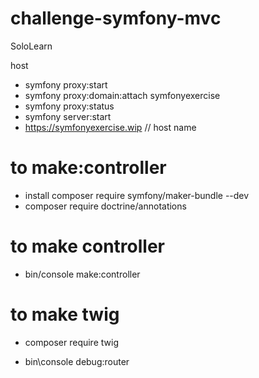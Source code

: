 # challenge-symfony-mvc
SoloLearn

host 

- symfony proxy:start
- symfony proxy:domain:attach symfonyexercise
- symfony proxy:status
- symfony server:start
- https://symfonyexercise.wip // host name

# to make:controller

- install composer require symfony/maker-bundle --dev
- composer require doctrine/annotations

# to make controller

- bin/console make:controller

# to make twig

-  composer require twig


* bin\console debug:router












